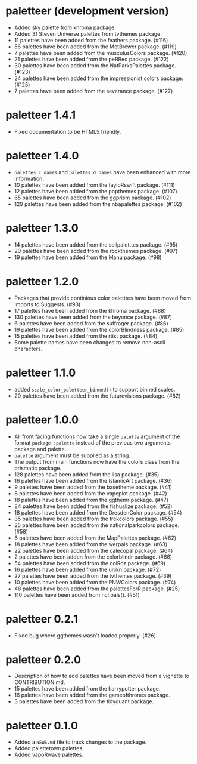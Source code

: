 # paletteer (development version)

* Added sky palette from khroma package.
* Added 31 Steven Universe palettes from tvthemes package.
* 11 palettes have been added from the feathers package. (#116)
* 56 palettes have been added from the MetBrewer package. (#119)
* 7 palettes have been added from the musculusColors package. (#120)
* 21 palettes have been added from the peRReo package. (#122)
* 30 palettes have been added from the NatParksPalettes package. (#123)
* 24 palettes have been added from the impressionist.colors package. (#125)
* 7 palettes have been added from the severance package. (#127)

# paletteer 1.4.1

* Fixed documentation to be HTML5 friendly.

# paletteer 1.4.0

* `palettes_c_names` and `palettes_d_names` have been enhanced with more information.
* 10 palettes have been added from the tayloRswift package. (#111)
* 12 palettes have been added from the popthemes package. (#107)
* 65 palettes have been added from the ggprism package. (#102)
* 129 palettes have been added from the nbapalettes package. (#102)

# paletteer 1.3.0

* 14 palettes have been added from the soilpaletttes package. (#95)
* 20 palettes have been added from the rockthemes package. (#97)
* 19 palettes have been added from the Manu package. (#98)

# paletteer 1.2.0

* Packages that provide continious color paletttes have been moved from Imports to Suggests. (#93)
* 17 palettes have been added from the khroma package. (#88)
* 130 palettes have been added from the beyonce package. (#87)
* 6 palettes have been added from the suffrager package. (#86)
* 19 palettes have been added from the colorBlindness package. (#85)
* 15 palettes have been added from the rtist package. (#84)
* Some palette names have been changed to remove non-ascii characters.

# paletteer 1.1.0

* added `scale_color_paletteer_binned()` to support binned scales.
* 20 palettes have been added from the futurevisions package. (#82)

# paletteer 1.0.0

* All front facing functions now take a single `palette` argument of the format `package::palette` instead of the  previous two arguments package and palette.
* `palette` argument must be supplied as a string.
* The output from main functions now have the colors class from the prismatic package.
* 128 palettes have been added from the lisa package. (#35)
* 16 palettes have been added from the IslamicArt package. (#36)
* 9 palettes have been added from the basetheme package. (#41)
* 8 palettes have been added from the vapeplot package. (#42)
* 18 palettes have been added from the ggthemr package. (#47)
* 84 palettes have been added from the fishualize package. (#52)
* 18 palettes have been added from the DresdenColor package. (#54)
* 35 palettes have been added from the trekcolors package. (#55)
* 25 palettes have been added from the nationalparkcolors package. (#58)
* 6 palettes have been added from the MapPalettes package. (#62)
* 18 palettes have been added from the werpals package. (#63)
* 22 palettes have been added from the calecopal package. (#64)
* 2 palettes have been adden from the colorblindr package. (#66)
* 54 palettes have been added from the colRoz package. (#69)
* 16 palettes have been added from the unikn package. (#72)
* 27 palettes have been added from the tvthemes package. (#39)
* 10 palettes have been added from the PNWColors package. (#74)
* 48 palettes have been added from the palettesForR package. (#25)
* 110 palettes have been added from hcl.pals(). (#51)

# paletteer 0.2.1

* Fixed bug where ggthemes wasn't loaded properly. (#26)

# paletteer 0.2.0

* Description of how to add palettes have been moved from a vignette to CONTRIBUTION.md.
* 15 palettes have been added from the harrypotter package.
* 16 palettes have been added from the gameofthrones package.
* 3 palettes have been added from the tidyquant package.

# paletteer 0.1.0

* Added a `NEWS.md` file to track changes to the package.
* Added palettetown palettes.
* Added vapoRwave palettes.
